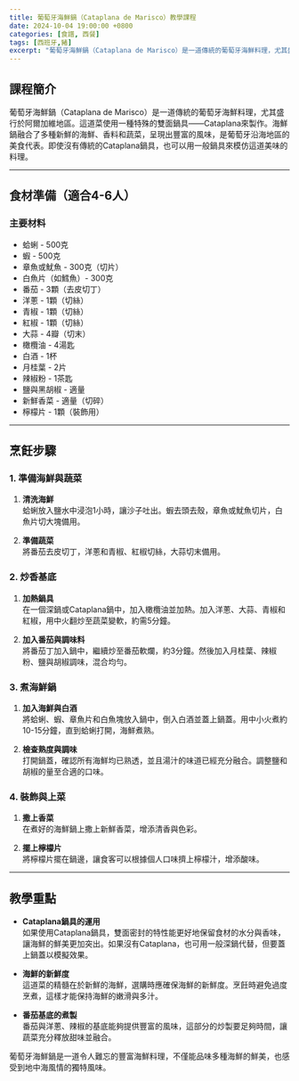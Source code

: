 ```yaml
---
title: 葡萄牙海鮮鍋（Cataplana de Marisco）教學課程
date: 2024-10-04 19:00:00 +0800
categories: [食譜, 西餐]
tags: [西班牙,豬] 
excerpt: "葡萄牙海鮮鍋（Cataplana de Marisco）是一道傳統的葡萄牙海鮮料理，尤其盛行於阿爾加維地區。這道菜使用一種特殊的雙面鍋具——Cataplana來製作。海鮮鍋融合了多種新鮮的海鮮、香料和蔬菜，呈現出豐富的風味，是葡萄牙沿海地區的美食代表。即使沒有傳統的Cataplana鍋具，也可以用一般鍋具來模仿這道美味的料理"
---
```


## 課程簡介  
葡萄牙海鮮鍋（Cataplana de Marisco）是一道傳統的葡萄牙海鮮料理，尤其盛行於阿爾加維地區。這道菜使用一種特殊的雙面鍋具——Cataplana來製作。海鮮鍋融合了多種新鮮的海鮮、香料和蔬菜，呈現出豐富的風味，是葡萄牙沿海地區的美食代表。即使沒有傳統的Cataplana鍋具，也可以用一般鍋具來模仿這道美味的料理。

---

## 食材準備（適合4-6人）

### 主要材料
- 蛤蜊 - 500克
- 蝦 - 500克
- 章魚或魷魚 - 300克（切片）
- 白魚片（如鱈魚）- 300克
- 番茄 - 3顆（去皮切丁）
- 洋蔥 - 1顆（切絲）
- 青椒 - 1顆（切絲）
- 紅椒 - 1顆（切絲）
- 大蒜 - 4瓣（切末）
- 橄欖油 - 4湯匙
- 白酒 - 1杯
- 月桂葉 - 2片
- 辣椒粉 - 1茶匙
- 鹽與黑胡椒 - 適量
- 新鮮香菜 - 適量（切碎）
- 檸檬片 - 1顆（裝飾用）

---

## 烹飪步驟

### 1. **準備海鮮與蔬菜**

1. **清洗海鮮**  
   蛤蜊放入鹽水中浸泡1小時，讓沙子吐出。蝦去頭去殼，章魚或魷魚切片，白魚片切大塊備用。

2. **準備蔬菜**  
   將番茄去皮切丁，洋蔥和青椒、紅椒切絲，大蒜切末備用。

### 2. **炒香基底**

1. **加熱鍋具**  
   在一個深鍋或Cataplana鍋中，加入橄欖油並加熱。加入洋蔥、大蒜、青椒和紅椒，用中火翻炒至蔬菜變軟，約需5分鐘。

2. **加入番茄與調味料**  
   將番茄丁加入鍋中，繼續炒至番茄軟爛，約3分鐘。然後加入月桂葉、辣椒粉、鹽與胡椒調味，混合均勻。

### 3. **煮海鮮鍋**

1. **加入海鮮與白酒**  
   將蛤蜊、蝦、章魚片和白魚塊放入鍋中，倒入白酒並蓋上鍋蓋。用中小火煮約10-15分鐘，直到蛤蜊打開，海鮮煮熟。

2. **檢查熟度與調味**  
   打開鍋蓋，確認所有海鮮均已熟透，並且湯汁的味道已經充分融合。調整鹽和胡椒的量至合適的口味。

### 4. **裝飾與上菜**

1. **撒上香菜**  
   在煮好的海鮮鍋上撒上新鮮香菜，增添清香與色彩。

2. **擺上檸檬片**  
   將檸檬片擺在鍋邊，讓食客可以根據個人口味擠上檸檬汁，增添酸味。

---

## 教學重點

- **Cataplana鍋具的運用**  
   如果使用Cataplana鍋具，雙面密封的特性能更好地保留食材的水分與香味，讓海鮮的鮮美更加突出。如果沒有Cataplana，也可用一般深鍋代替，但要蓋上鍋蓋以模擬效果。

- **海鮮的新鮮度**  
   這道菜的精髓在於新鮮的海鮮，選購時應確保海鮮的新鮮度。烹飪時避免過度烹煮，這樣才能保持海鮮的嫩滑與多汁。

- **番茄基底的煮製**  
   番茄與洋蔥、辣椒的基底能夠提供豐富的風味，這部分的炒製要足夠時間，讓蔬菜充分釋放甜味並融合。

葡萄牙海鮮鍋是一道令人難忘的豐富海鮮料理，不僅能品味多種海鮮的鮮美，也感受到地中海風情的獨特風味。
